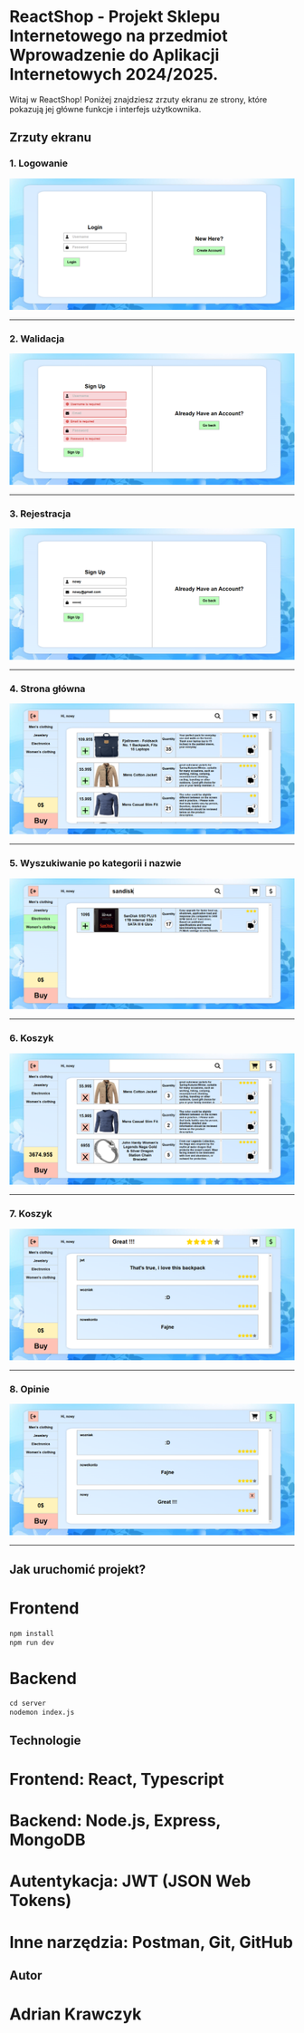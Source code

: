 # ReactShop - Projekt Sklepu Internetowego na przedmiot Wprowadzenie do Aplikacji Internetowych 2024/2025.

Witaj w ReactShop! Poniżej znajdziesz zrzuty ekranu ze strony, które pokazują jej główne funkcje i interfejs użytkownika.

## Zrzuty ekranu

### 1. Logowanie

![Logowanie](./public/1.png)

---

### 2. Walidacja

![Walidacja](./public/2.png)

---

### 3. Rejestracja

![Rejestracja](./public/3.png)

---

### 4. Strona główna

![Strona produktu](./public/4.png)

---

### 5. Wyszukiwanie po kategorii i nazwie

![Logowanie użytkownika](./public/5.png)

---

### 6. Koszyk

![Rejestracja użytkownika](./public/7.png)

---

### 7. Koszyk

![Rejestracja użytkownika](./public/10.png)

---
### 8. Opinie

![Rejestracja użytkownika](./public/11.png)

---

## Jak uruchomić projekt?

# Frontend

````
npm install
npm run dev
````

# Backend
````
cd server
nodemon index.js
````
## Technologie

# Frontend: React, Typescript

# Backend: Node.js, Express, MongoDB

# Autentykacja: JWT (JSON Web Tokens)

# Inne narzędzia: Postman, Git, GitHub

## Autor
# Adrian Krawczyk
